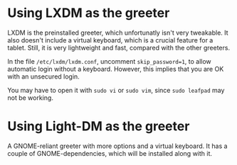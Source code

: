 # Using LXDM as the greeter
LXDM is the preinstalled greeter, which unfortunatly isn't very tweakable. It also doesn't include a virtual keyboard, which is a crucial feature for a tablet.
Still, it is very lightweight and fast, compared with the other greeters.

In the file `/etc/lxdm/lxdm.conf`, uncomment `skip_password=1`, to allow automatic login without a keyboard. However, this implies that you are OK with an unsecured login.

You may have to open it with `sudo vi` or `sudo vim`, since `sudo leafpad` may not be working.

# Using Light-DM as the greeter
A GNOME-reliant greeter with more options and a virtual keyboard.
It has a couple of GNOME-dependencies, which will be installed along with it.
